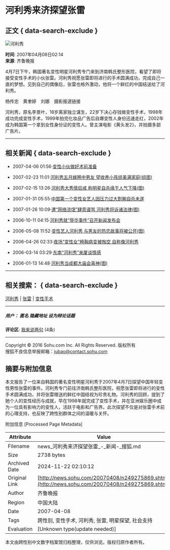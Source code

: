 # 河利秀来济探望张雷

## 正文 { data-search-exclude }


![河利秀](https://news.sohu.com/images/20061223/sub_1.gif)

**时间**: 2007年04月08日02:14  
**来源**: 齐鲁晚报  

4月7日下午，韩国著名变性明星河利秀专门来到济南韩氏整形医院，看望了即将接受变性手术的小伙张雷。河利秀祝愿张雷即将进行的手术圆满成功，完成自己一直的梦想。见到自己的偶像后，张雷也格外激动，他将一个鲜红的中国结送给了河利秀。

杨传忠　黄聿婷　刘娜　摄影报道链接

河利秀，原名李景叶，18岁离家独立谋生，22岁下决心存钱做变性手术，1998年成功完成变性手术，1999年拍完化妆品广告后自爆变性人身份迅速走红，2002年成为韩国第一个拿到女性身份证的变性人。曾主演电影《黄头发2》，并拍摄多部广告片。

---

## 相关新闻 { data-search-exclude }

-   2007-04-06 01:56·[变性小伙做好术前准备](https://news.sohu.com/20070406/n249235359.shtml)
  
-   2007-02-23 11:01·[河利秀五月嫁圈中男友 望收养小孩组美满家庭(组图)](https://news.sohu.com/20070223/n248319962.shtml)

-   2007-02-15 13:26·[河利秀大秀情侣戒 称明星自杀缘于人气下降(图)](https://news.sohu.com/20070215/n248261513.shtml)

-   2007-01-31 05:55·[中国第一个变性女艺人因压力过大割腕自杀未遂](https://news.sohu.com/20070131/n247945195.shtml)

-   2007-01-26 10:09·[遭“网络流氓”肆意谩骂 河利秀将诉诸法律(图)](https://news.sohu.com/20070126/n247856439.shtml)

-   2006-10-11 04:15·[河利秀就“辱华事件”召开新闻发布会](https://news.sohu.com/20061011/n245722448.shtml)

-   2006-05-08 11:52·[变性艺人河利秀 与男友的热恋故事将被公开(图)](https://news.sohu.com/20060508/n243164197.shtml)

-   2006-04-26 02:33·[夜场“变性女”畸胸病变被掏空 自称像河利秀](https://news.sohu.com/20060426/n242997066.shtml)

-   2006-03-14 03:29·[东南“河利秀”来厦谈情感](https://news.sohu.com/20060314/n242274065.shtml)

-   2006-01-13 14:48·[河利秀当成都大庙会喜神(图)](https://news.sohu.com/20060113/n241423498.shtml)

---

## 相关搜索： { data-search-exclude }

[河利秀](https://www.sogou.com/web?query=河利秀&pid=02021103) | [张雷](https://www.sogou.com/web?query=张雷&pid=02021103) | [变性手术](https://www.sogou.com/web?query=变性手术&pid=02021103)

---

##### 用户： 匿名 隐藏地址 设为辩论话题

**评论区**: [我来说两句](https://comment2.news.sohu.com/viewcomments.action?id=249275869) (4条)

---

Copyright © 2016 Sohu.com Inc. All Rights Reserved. 版权所有  
搜狐不良信息举报邮箱：[jubao@contact.sohu.com](mailto:jubao@contact.sohu.com)

## 摘要与附加信息

<!-- tcd_abstract -->
本文报告了一位来自韩国的著名变性明星河利秀于2007年4月7日探望中国年轻变性男性张雷的事件。河利秀专门前往济南韩氏整形医院，祝愿张雷即将进行的变性手术圆满成功，并将张雷赠送的鲜红中国结视为珍贵礼物。河利秀的回顾，提到了她个人的变性经历与成就，早在1998年就完成了变性手术，并在亚洲娱乐圈中成为一位具有影响力的变性人，活跃于电影和广告界。此次探望不仅是对张雷手术前的心理支持，也反映了跨性别群体之间的温暖与关怀。
<!-- tcd_abstract_end -->

附加信息 [Processed Page Metadata]

| Attribute       | Value                                  |
|-----------------|----------------------------------------|
| Filename        | news_河利秀来济探望张雷_-_新闻-_搜狐.md                             |
| Size            | 2738 bytes                           |
| Archived Date   | 2024-11-22 02:10:12                             |
| Original Link   | [http://news.sohu.com/20070408/n249275869.shtml](http://news.sohu.com/20070408/n249275869.shtml)                       |
| Author          | 齐鲁晚报                               |
| Region          | 中国大陆                               |
| Date            | 2007-04-08                                 |
| Tags            | 跨性别, 变性手术, 河利秀, 张雷, 明星探望, 社会支持                                 |
| Evaluation            | [Unknown type(update needed)]                                 |
<!-- tcd_table_end -->

本文由跨性别中文数字档案馆归档整理，仅供浏览。版权归原作者所有。
